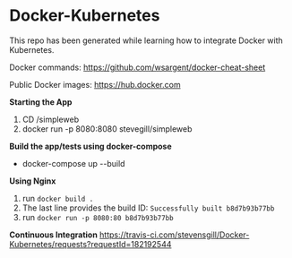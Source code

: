 # Docker-Kubernetes
This repo has been generated while learning how to integrate Docker with Kubernetes. 


Docker commands: https://github.com/wsargent/docker-cheat-sheet

Public Docker images: https://hub.docker.com

**Starting the App**
1. CD /simpleweb
2. docker run -p 8080:8080 stevegill/simpleweb

**Build the app/tests using docker-compose**
- docker-compose up --build

**Using Nginx**
1. run `docker build .`
2. The last line provides the build ID: `Successfully built b8d7b93b77bb`
3. run `docker run -p 8080:80 b8d7b93b77bb`

**Continuous Integration**
https://travis-ci.com/stevensgill/Docker-Kubernetes/requests?requestId=182192544
